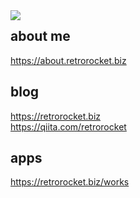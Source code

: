 <a href="https://github.com/anuraghazra/github-readme-stats">
  <img align="left" src="https://github-readme-stats.vercel.app/api/top-langs/?username=retrorocket"/>
</a>

## about me
https://about.retrorocket.biz

## blog
https://retrorocket.biz  
https://qiita.com/retrorocket

## apps
https://retrorocket.biz/works
